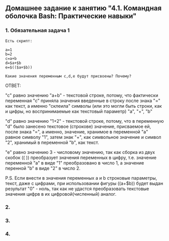 ## Домашнее задание к занятию "4.1. Командная оболочка Bash: Практические навыки"

### 1. Обязательная задача 1

    Есть скрипт:

    a=1
    b=2
    c=a+b
    d=$a+$b
    e=$(($a+$b))

    Какие значения переменным c,d,e будут присвоены? Почему?

ОТВЕТ:

"c" равно значению "a+b" - текстовой строке, потому, что фактически переменная "с" 
приняла значения введенные в строку после знака "=" как текст, а именно "склеила" 
символы (или это могли быть строки, как и цифры, но воспринимаемые как текстовый параметр) "a", "+", "b"   

"d" равно значению "1+2" - текстовой строке, потому, что в переменную "d" было занесено
текстовое (строкове) значение, присваемое ей, после знака "=", а именно, значение, хранимое в
переменной "а" равное символу "1", затем знак "+", как символьное значение и символ "2",
хранимый в переменной "b", как текст.

"e" равно значению 3 - числовому значению, так как сборка из двух скобок (( )) преобразует
значения переменных в цифру, т.е. значение переменной "a" в виде "1" преобразовано в число 1,
а значение перенной "b" в виде "2" в число 2.

P.S. Если внести в значения переменных a и b строковые параметры, текст, даже с цифрами, при использовании фигуры
$(($a+$b)) будет выдан результат "0" - ноль, так как не удастся преобразовать текстовые значения цифрв в их цифровой(численный) аналог.

### 2. 
### 3. 
### 4.  
